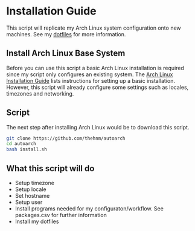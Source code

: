 # Installation Guide

This script will replicate my Arch Linux system configuration onto new machines.
See my [dotfiles](https://github.com/thehnm/dotfiles) for more information.

## Install Arch Linux Base System

Before you can use this script a basic Arch Linux installation is required since my script only configures an existing system.
The [Arch Linux Installation Guide](https://wiki.archlinux.org/index.php/Installation_guide) lists instructions for setting up a basic installation.
However, this script will already configure some settings such as locales, timezones and networking.

## Script

The next step after installing Arch Linux would be to download this script.

```bash
git clone https://github.com/thehnm/autoarch
cd autoarch
bash install.sh
```

## What this script will do

- Setup timezone
- Setup locale
- Set hostname
- Setup user
- Install programs needed for my configuraton/workflow. See packages.csv for further information
- Install my dotfiles
